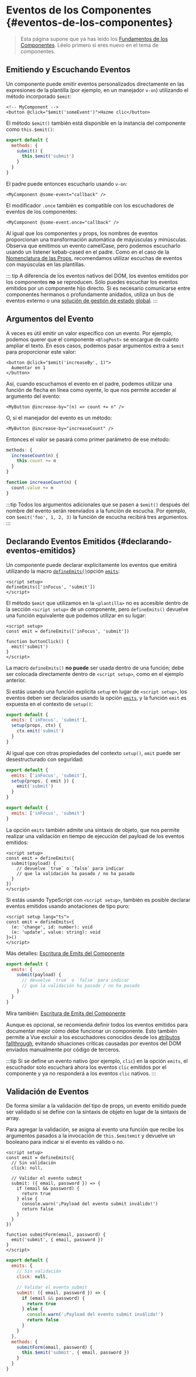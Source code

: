 <script setup>
import { onMounted } from 'vue'

if (typeof window !== 'undefined') {
  const hash = window.location.hash

  // La documentación de v-model solía formar parte de esta página. Se intenta redirigir los enlaces obsoletos.
  if ([
    '#usage-with-v-model',
    '#v-model-arguments',
    '#multiple-v-model-bindings',
    '#handling-v-model-modifiers'
  ].includes(hash)) {
    onMounted(() => {
      window.location = './v-model.html' + hash
    })
  }
}
</script>

# Eventos de los Componentes {#eventos-de-los-componentes}

> Esta página supone que ya has leído los [Fundamentos de los Componentes](/guide/essentials/component-basics). Léelo primero si eres nuevo en el tema de componentes.

<div class="options-api">
  <VueSchoolLink href="https://vueschool.io/lessons/defining-custom-events-emits" title="Lección gratuita sobre la Definición de Eventos Personalizados en Vue.js"/>
</div>

## Emitiendo y Escuchando Eventos

Un componente puede emitir eventos personalizados directamente en las expresiones de la plantilla (por ejemplo, en un manejador `v-on`) utilizando el método incorporado `$emit`:

```vue-html
<!-- MyComponent -->
<button @click="$emit('someEvent')">Hazme clic</button>
```

<div class="options-api">

El método `$emit()` también está disponible en la instancia del componente como `this.$emit()`:

```js
export default {
  methods: {
    submit() {
      this.$emit('submit')
    }
  }
}
```

</div>

El padre puede entonces escucharlo usando `v-on`:

```vue-html
<MyComponent @some-event="callback" />
```

El modificador `.once` también es compatible con los escuchadores de eventos de los componentes:

```vue-html
<MyComponent @some-event.once="callback" />
```

Al igual que los componentes y props, los nombres de eventos proporcionan una transformación automática de mayúsculas y minúsculas. Observa que emitimos un evento camelCase, pero podemos escucharlo usando un listener kebab-cased en el padre. Como en el caso de la [Nomenclatura de las Props](/guide/components/props.html#nomenclatura-de-las-props), recomendamos utilizar escuchas de eventos con mayúsculas en las plantillas.

::: tip
A diferencia de los eventos nativos del DOM, los eventos emitidos por los componentes **no** se reproducen. Sólo puedes escuchar los eventos emitidos por un componente hijo directo. Si es necesario comunicarse entre componentes hermanos o profundamente anidados, utiliza un bus de eventos externo o una [solución de gestión de estado global](/guide/scaling-up/state-management.html).
:::

## Argumentos del Evento

A veces es útil emitir un valor específico con un evento. Por ejemplo, podemos querer que el componente `<BlogPost>` se encargue de cuánto ampliar el texto. En esos casos, podemos pasar argumentos extra a `$emit` para proporcionar este valor:

```vue-html
<button @click="$emit('increaseBy', 1)">
  Aumentar en 1
</button>
```

Así, cuando escuchamos el evento en el padre, podemos utilizar una función de flecha en línea como oyente, lo que nos permite acceder al argumento del evento:

```vue-html
<MyButton @increase-by="(n) => count += n" />
```

O, si el manejador del evento es un método:

```vue-html
<MyButton @increase-by="increaseCount" />
```

Entonces el valor se pasará como primer parámetro de ese método:

<div class="options-api">

```js
methods: {
  increaseCount(n) {
    this.count += n
  }
}
```

</div>
<div class="composition-api">

```js
function increaseCount(n) {
  count.value += n
}
```

</div>

:::tip
Todos los argumentos adicionales que se pasen a `$emit()` después del nombre del evento serán reenviados a la función de escucha. Por ejemplo, con `$emit('foo', 1, 2, 3)` la función de escucha recibirá tres argumentos.
:::

## Declarando Eventos Emitidos {#declarando-eventos-emitidos}

Un componente puede declarar explícitamente los eventos que emitirá utilizando la macro <span class="composition-api">[`defineEmits()`](/api/sfc-script-setup.html#defineprops-y-defineemits)</span><span class="options-api">opción [`emits`](/api/options-state.html#emits)</span>:

<div class="composition-api">

```vue
<script setup>
defineEmits(['inFocus', 'submit'])
</script>
```

El método `$emit` que utilizamos en la `<plantilla>` no es accesible dentro de la sección `<script setup>` de un componente, pero `defineEmits()` devuelve una función equivalente que podemos utilizar en su lugar:

```vue
<script setup>
const emit = defineEmits(['inFocus', 'submit'])

function buttonClick() {
  emit('submit')
}
</script>
```

La macro `defineEmits()` **no puede** ser usada dentro de una función; debe ser colocada directamente dentro de `<script setup>`, como en el ejemplo anterior.

Si estás usando una función explícita `setup` en lugar de `<script setup>`, los eventos deben ser declarados usando la opción [`emits`](/api/options-state.html#emits), y la función `emit` es expuesta en el contexto de `setup()`:

```js
export default {
  emits: ['inFocus', 'submit'],
  setup(props, ctx) {
    ctx.emit('submit')
  }
}
```

Al igual que con otras propiedades del contexto `setup()`, `emit` puede ser desestructurado con seguridad:

```js
export default {
  emits: ['inFocus', 'submit'],
  setup(props, { emit }) {
    emit('submit')
  }
}
```

</div>
<div class="options-api">

```js
export default {
  emits: ['inFocus', 'submit']
}
```

</div>

La opción `emits` también admite una sintaxis de objeto, que nos permite realizar una validación en tiempo de ejecución del payload de los eventos emitidos:

<div class="composition-api">

```vue
<script setup>
const emit = defineEmits({
  submit(payload) {
    // devuelve `true` o `false` para indicar
    // que la validación ha pasado / no ha pasado
  }
})
</script>
```

Si estás usando TypeScript con `<script setup>`, también es posible declarar eventos emitidos usando anotaciones de tipo puro:

```vue
<script setup lang="ts">
const emit = defineEmits<{
  (e: 'change', id: number): void
  (e: 'update', value: string): void
}>()
</script>
```

Más detalles: [Escritura de Emits del Componente](/guide/typescript/composition-api.html#escritura-de-emits-del-componente) <sup class="vt-badge ts" />

</div>
<div class="options-api">

```js
export default {
  emits: {
    submit(payload) {
      // devuelve `true` o `false` para indicar
      // que la validación ha pasado / no ha pasado
    }
  }
}
```

Mira también: [Escritura de Emits del Componente](/guide/typescript/options-api.html#escritura-de-emits-del-componente) <sup class="vt-badge ts" />

</div>

Aunque es opcional, se recomienda definir todos los eventos emitidos para documentar mejor cómo debe funcionar un componente. Esto también permite a Vue excluir a los escuchadores conocidos desde los [atributos fallthrough](/guide/components/attrs.html#herencia-del-escuchador-v-on), evitando situaciones críticas causadas por eventos del DOM enviados manualmente por código de terceros.

:::tip
Si se define un evento nativo (por ejemplo, `clic`) en la opción `emits`, el escuchador solo escuchará ahora los eventos `clic` emitidos por el componente y ya no responderá a los eventos `clic` nativos.
:::

## Validación de Eventos

De forma similar a la validación del tipo de props, un evento emitido puede ser validado si se define con la sintaxis de objeto en lugar de la sintaxis de array.

Para agregar la validación, se asigna al evento una función que recibe los argumentos pasados a la invocación de <span class="options-api">`this.$emit`</span><span class="composition-api">`emit`</span> y devuelve un booleano para indicar si el evento es válido o no.

<div class="composition-api">

```vue
<script setup>
const emit = defineEmits({
  // Sin validación
  click: null,

  // Validar el evento submit
  submit: ({ email, password }) => {
    if (email && password) {
      return true
    } else {
      console.warn('¡Payload del evento submit inválido!')
      return false
    }
  }
})

function submitForm(email, password) {
  emit('submit', { email, password })
}
</script>
```

</div>
<div class="options-api">

```js
export default {
  emits: {
    // Sin validación
    click: null,

    // Validar el evento submit
    submit: ({ email, password }) => {
      if (email && password) {
        return true
      } else {
        console.warn('¡Payload del evento submit inválido!')
        return false
      }
    }
  },
  methods: {
    submitForm(email, password) {
      this.$emit('submit', { email, password })
    }
  }
}
```

</div>
